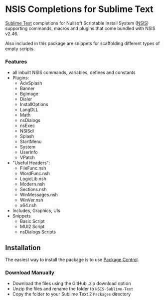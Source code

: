 # NSIS Completions for Sublime Text

[Sublime Text](http://www.sublimetext.com/) completions for Nullsoft Scriptable Install System ([NSIS](http://nsis.sourceforge.net)) supporting commands, macros and plugins that come bundled with NSIS v2.46.

Also included in this package are snippets for scaffolding different types of empty scripts.

### Features
* all inbuilt NSIS commands, variables, defines and constants
* Plugins:
    * AdvSplash
    * Banner
    * BgImage
    * Dialer
    * InstallOptions
    * LangDLL
    * Math
    * nsDialogs
    * nsExec
    * NSISdl
    * Splash
    * StartMenu
    * System
    * UserInfo
    * VPatch
* "Useful Headers":
    * FileFunc.nsh
    * WordFunc.nsh
    * LogicLib.nsh
    * Modern.nsh
    * Sections.nsh
    * WinMessages.nsh
    * WinVer.nsh
    * x64.nsh
* Includes, Graphics, UIs
* Snippets
    * Basic Script
    * MUI2 Script
    * nsDialogs Scripts

## Installation

The easiest way to install the package is to use [Package Control](http://wbond.net/sublime_packages/package_control).

### Download Manually

* Download the files using the GitHub .zip download option
* Unzip the files and rename the folder to `NSIS-Sublime-Text`
* Copy the folder to your Sublime Text 2 `Packages` directory